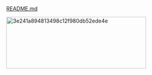 [README.md](https://github.com/user-attachments/files/22141461/README.md)

<img width="372" height="139" alt="3e241a894813498c12f980db52ede4e" src="https://github.com/user-attachments/assets/c7075bfd-f9ad-4327-b547-a2eb71f87f8d" />
